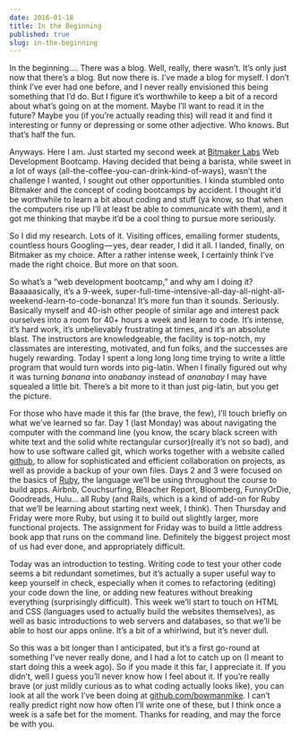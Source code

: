 ```yaml
---
date: 2016-01-18
title: In the Beginning
published: true
slug: in-the-beginning
---
```


In the beginning….
There was a blog. Well, really, there wasn’t. It’s only just now that there’s a blog. But now there is. I’ve made a blog for myself. I don’t think I’ve ever had one before, and I never really envisioned this being something that I’d do. But I figure it’s worthwhile to keep a bit of a record about what’s going on at the moment. Maybe I’ll want to read it in the future? Maybe you (if you’re actually reading this) will read it and find it interesting or funny or depressing or some other adjective. Who knows. But that’s half the fun.

Anyways. Here I am. Just started my second week at [Bitmaker Labs](http://bitmakerlabs.com) Web Development Bootcamp. Having decided that being a barista, while sweet in a lot of ways (all-the-coffee-you-can-drink-kind-of-ways), wasn’t the challenge I wanted, I sought out other opportunities. I kinda stumbled onto Bitmaker and the concept of coding bootcamps by accident. I thought it’d be worthwhile to learn a bit about coding and stuff (ya know, so that when the computers rise up I’ll at least be able to communicate with them), and it got me thinking that maybe it’d be a cool thing to pursue more seriously.

So I did my research. Lots of it. Visiting offices, emailing former students, countless hours Googling — yes, dear reader, I did it all. I landed, finally, on Bitmaker as my choice. After a rather intense week, I certainly think I’ve made the right choice. But more on that soon.

So what’s a “web development bootcamp,” and why am I doing it? Baaaaasically, it’s a 9-week, super-full-time-intensive-all-day-all-night-all-weekend-learn-to-code-bonanza! It’s more fun than it sounds. Seriously. Basically myself and 40-ish other people of similar age and interest pack ourselves into a room for 40+ hours a week and learn to code. It’s intense, it’s hard work, it’s unbelievably frustrating at times, and it’s an absolute blast. The instructors are knowledgeable, the facility is top-notch, my classmates are interesting, motivated, and fun folks, and the successes are hugely rewarding. Today I spent a long long long time trying to write a little program that would turn words into pig-latin. When I finally figured out why it was turning _banana_ into _anabanay_ instead of _ananabay_ I may have squealed a little bit. There’s a bit more to it than just pig-latin, but you get the picture.

For those who have made it this far (the brave, the few), I’ll touch briefly on what we’ve learned so far. Day 1 (last Monday) was about navigating the computer with the command line (you know, the scary black screen with white text and the solid white rectangular cursor)(really it’s not so bad), and how to use software called git, which works together with a website called [github](http://github.com), to allow for sophisticated and efficient collaboration on projects, as well as provide a backup of your own files. Days 2 and 3 were focused on the basics of [Ruby](http://ruby-lang.org), the language we’ll be using throughout the course to build apps. Airbnb, Couchsurfing, Bleacher Report, Bloomberg, FunnyOrDie, Goodreads, Hulu… all Ruby (and Rails, which is a kind of add-on for Ruby that we’ll be learning about starting next week, I think). Then Thursday and Friday were more Ruby, but using it to build out slightly larger, more functional projects. The assignment for Friday was to build a little address book app that runs on the command line. Definitely the biggest project most of us had ever done, and appropriately difficult.

Today was an introduction to testing. Writing code to test your other code seems a bit redundant sometimes, but it’s actually a super useful way to keep yourself in check, especially when it comes to refactoring (editing) your code down the line, or adding new features without breaking everything (surprisingly difficult). This week we’ll start to touch on HTML and CSS (languages used to actually build the websites themselves), as well as basic introductions to web servers and databases, so that we’ll be able to host our apps online. It’s a bit of a whirlwind, but it’s never dull.

So this was a bit longer than I anticipated, but it’s a first go-round at something I’ve never really done, and I had a lot to catch up on (I meant to start doing this a week ago). So if you made it this far, I appreciate it. If you didn’t, well I guess you’ll never know how I feel about it. If you’re really brave (or just mildly curious as to what coding actually looks like), you can look at all the work I’ve been doing at [github.com/bowmanmike](http://github.com/bowmanmike). I can’t really predict right now how often I’ll write one of these, but I think once a week is a safe bet for the moment. Thanks for reading, and may the force be with you.
